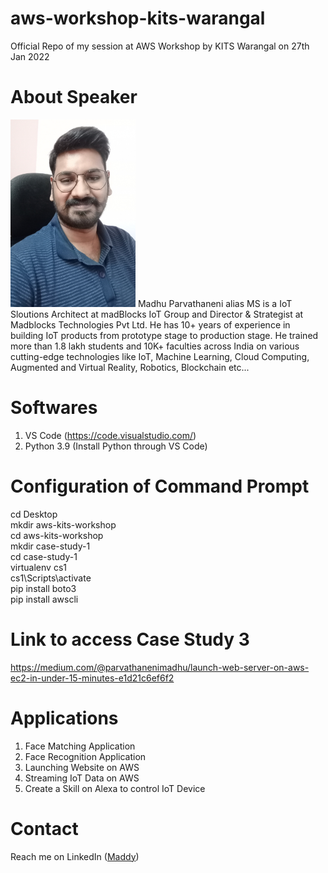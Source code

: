 # aws-workshop-kits-warangal
Official Repo of my session at AWS Workshop by KITS Warangal on 27th Jan 2022

# About Speaker
<img src="https://raw.githubusercontent.com/madblocksgit/ETAI-2021---VSSUT-11th-aug-iot-session/main/maddy.jpg" height="300" width="200" />
Madhu Parvathaneni alias MS is a IoT Sloutions Architect at madBlocks IoT Group and Director & Strategist at Madblocks Technologies Pvt Ltd. He has 10+ years of experience in building IoT products from prototype stage to production stage. He trained more than 1.8 lakh students and 10K+ faculties across India on various cutting-edge technologies like IoT, Machine Learning, Cloud Computing, Augmented and Virtual Reality, Robotics, Blockchain etc...

# Softwares
1. VS Code (https://code.visualstudio.com/)
2. Python 3.9 (Install Python through VS Code)

# Configuration of Command Prompt
cd Desktop <br/>
mkdir aws-kits-workshop<br/>
cd aws-kits-workshop<br/>
mkdir case-study-1 <br/>
cd case-study-1 <br/>
virtualenv cs1 <br/>
cs1\Scripts\activate <br/>
pip install boto3 <br/>
pip install awscli <br/>

# Link to access Case Study 3
https://medium.com/@parvathanenimadhu/launch-web-server-on-aws-ec2-in-under-15-minutes-e1d21c6ef6f2

# Applications
1. Face Matching Application
2. Face Recognition Application
3. Launching Website on AWS
4. Streaming IoT Data on AWS
5. Create a Skill on Alexa to control IoT Device

# Contact
Reach me on LinkedIn (<a href="https://www.linkedin.com/in/madhupiot/">Maddy</a>)
